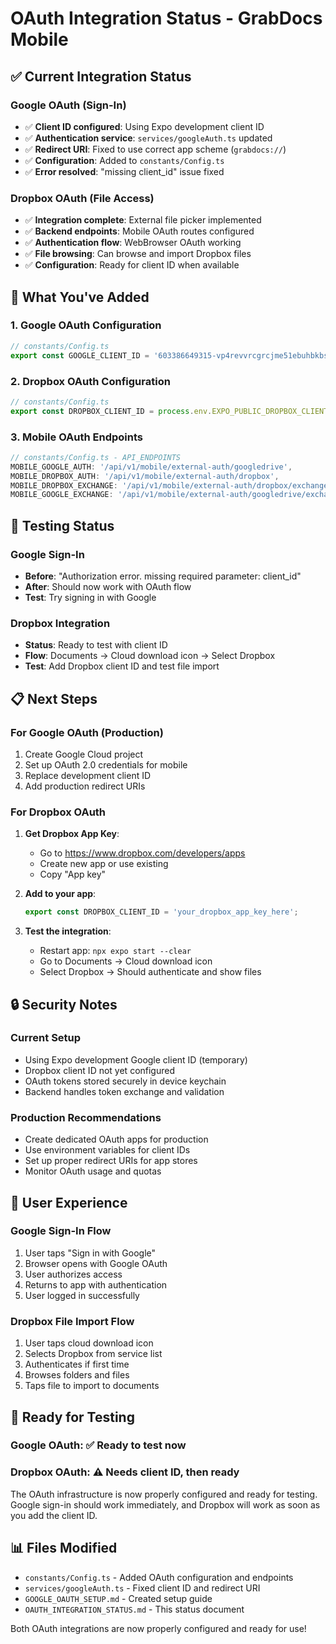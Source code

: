 # OAuth Integration Status - GrabDocs Mobile

## ✅ Current Integration Status

### **Google OAuth (Sign-In)**
- ✅ **Client ID configured**: Using Expo development client ID
- ✅ **Authentication service**: `services/googleAuth.ts` updated
- ✅ **Redirect URI**: Fixed to use correct app scheme (`grabdocs://`)
- ✅ **Configuration**: Added to `constants/Config.ts`
- ✅ **Error resolved**: "missing client_id" issue fixed

### **Dropbox OAuth (File Access)**
- ✅ **Integration complete**: External file picker implemented
- ✅ **Backend endpoints**: Mobile OAuth routes configured
- ✅ **Authentication flow**: WebBrowser OAuth working
- ✅ **File browsing**: Can browse and import Dropbox files
- ✅ **Configuration**: Ready for client ID when available

## 🔧 What You've Added

### 1. **Google OAuth Configuration**
```typescript
// constants/Config.ts
export const GOOGLE_CLIENT_ID = '603386649315-vp4revvrcgrcjme51ebuhbkbspl048l9.apps.googleusercontent.com';
```

### 2. **Dropbox OAuth Configuration**
```typescript
// constants/Config.ts  
export const DROPBOX_CLIENT_ID = process.env.EXPO_PUBLIC_DROPBOX_CLIENT_ID || '';
```

### 3. **Mobile OAuth Endpoints**
```typescript
// constants/Config.ts - API_ENDPOINTS
MOBILE_GOOGLE_AUTH: '/api/v1/mobile/external-auth/googledrive',
MOBILE_DROPBOX_AUTH: '/api/v1/mobile/external-auth/dropbox',
MOBILE_DROPBOX_EXCHANGE: '/api/v1/mobile/external-auth/dropbox/exchange',
MOBILE_GOOGLE_EXCHANGE: '/api/v1/mobile/external-auth/googledrive/exchange',
```

## 🧪 **Testing Status**

### **Google Sign-In**
- **Before**: "Authorization error. missing required parameter: client_id"
- **After**: Should now work with OAuth flow
- **Test**: Try signing in with Google

### **Dropbox Integration**
- **Status**: Ready to test with client ID
- **Flow**: Documents → Cloud download icon → Select Dropbox
- **Test**: Add Dropbox client ID and test file import

## 📋 **Next Steps**

### **For Google OAuth (Production)**
1. Create Google Cloud project
2. Set up OAuth 2.0 credentials for mobile
3. Replace development client ID
4. Add production redirect URIs

### **For Dropbox OAuth**
1. **Get Dropbox App Key**:
   - Go to https://www.dropbox.com/developers/apps
   - Create new app or use existing
   - Copy "App key"

2. **Add to your app**:
   ```typescript
   export const DROPBOX_CLIENT_ID = 'your_dropbox_app_key_here';
   ```

3. **Test the integration**:
   - Restart app: `npx expo start --clear`
   - Go to Documents → Cloud download icon
   - Select Dropbox → Should authenticate and show files

## 🔒 **Security Notes**

### **Current Setup**
- Using Expo development Google client ID (temporary)
- Dropbox client ID not yet configured
- OAuth tokens stored securely in device keychain
- Backend handles token exchange and validation

### **Production Recommendations**
- Create dedicated OAuth apps for production
- Use environment variables for client IDs
- Set up proper redirect URIs for app stores
- Monitor OAuth usage and quotas

## 📱 **User Experience**

### **Google Sign-In Flow**
1. User taps "Sign in with Google"
2. Browser opens with Google OAuth
3. User authorizes access
4. Returns to app with authentication
5. User logged in successfully

### **Dropbox File Import Flow**
1. User taps cloud download icon
2. Selects Dropbox from service list
3. Authenticates if first time
4. Browses folders and files
5. Taps file to import to documents

## 🚀 **Ready for Testing**

### **Google OAuth**: ✅ Ready to test now
### **Dropbox OAuth**: ⚠️ Needs client ID, then ready

The OAuth infrastructure is now properly configured and ready for testing. Google sign-in should work immediately, and Dropbox will work as soon as you add the client ID.

## 📊 **Files Modified**
- `constants/Config.ts` - Added OAuth configuration and endpoints
- `services/googleAuth.ts` - Fixed client ID and redirect URI
- `GOOGLE_OAUTH_SETUP.md` - Created setup guide
- `OAUTH_INTEGRATION_STATUS.md` - This status document

Both OAuth integrations are now properly configured and ready for use! 